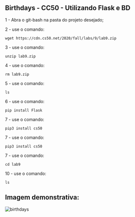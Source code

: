 ## Birthdays - CC50 - Utilizando Flask e BD

1 - Abra o git-bash na pasta do projeto desejado;

2 - use o comando:

 	wget https://cdn.cs50.net/2020/fall/labs/9/lab9.zip

3 - use o comando:
 
	unzip lab9.zip

4 - use o comando:

	rm lab9.zip
  
5 - use o comando:

	ls
  
6 - use o comando:

	pip install Flask
  
7 - use o comando:

	pip3 install cs50
  
7 - use o comando:

	pip3 install cs50
  
7 - use o comando:

	cd lab9
  
10 - use o comando:

	ls

## Imagem demonstrativa:

![birthdays](https://user-images.githubusercontent.com/85769101/213922299-70900792-fff1-44ee-86e3-8c342718d828.png)
